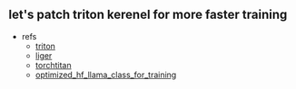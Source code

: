 
## let's patch triton kerenel for more faster training

- refs
    - [triton](https://triton-lang.org/main/getting-started/tutorials/index.html)
    - [liger](https://github.com/linkedin/Liger-Kernel)
    - [torchtitan](https://github.com/pytorch/torchtitan/blob/main/torchtitan/models/norms.py)
    - [optimized_hf_llama_class_for_training](https://github.com/SeunghyunSEO/optimized_hf_llama_class_for_training)